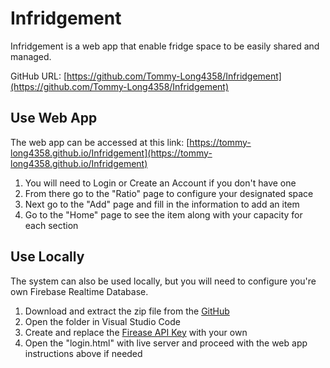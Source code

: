 # Infridgement

Infridgement is a web app that enable fridge space to be easily shared and managed.

GitHub URL: [https://github.com/Tommy-Long4358/Infridgement](https://github.com/Tommy-Long4358/Infridgement)

## Use Web App
The web app can be accessed at this link: [https://tommy-long4358.github.io/Infridgement](https://tommy-long4358.github.io/Infridgement)

1. You will need to Login or Create an Account if you don't have one
2. From there go to the "Ratio" page to configure your designated space
3. Next go to the "Add" page and fill in the information to add an item 
4. Go to the "Home" page to see the item along with your capacity for each section 

## Use Locally
The system can also be used locally, but you will need to configure you're own Firebase Realtime Database.

1. Download and extract the zip file from the [GitHub](https://github.com/Tommy-Long4358/Infridgement)
2. Open the folder in Visual Studio Code
3. Create and replace the [Firease API Key](https://firebase.google.com/) with your own
4. Open the "login.html" with live server and proceed with the web app instructions above if needed